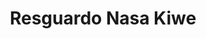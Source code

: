 ---
title: Resguardo Nasa Kiwe
nombre_comunidad: Resguardo Nasa Kiwe
municipio: Santander de Quilichao
departamento: Cauca
descripcion: >-
  Comunidad indígena Nasa, ubicada en 3 veredas del municipio de Santander de
  Quilichao: Quita Pereza, Nuevo México y Jaguito, están constituidos como
  resguardo desde el año 2012, la propiedad de la tierra esta formalizada a
  partir de una titulación colectiva.  El plan de vida Yu´Lucx fue construido en
  conjunto con los resguardos de Canoas y Munchique.
num_personas: 1200
num_familias: 287
min_distancia_casco_urbano: 15
km_distancia_casco_urbano: 3
vias_acceso: Vía terciaria en muy buen estado
infraestructura_comunitaria:
  - Casa comunal
  - ' Cancha de futbol'
  - Caseta
notas_infraestructura_comunitaria: null
liderazgo_comunidad:
  - >-
    El cabildo mayor está conformado por 4 autoridades mayores (Ne’hwe’sx)

    y coordinadores por cada tejido (mujer - jóven - comunicaciones - política
    en salud)
  - |-

    Consejo Consultivo de mujeres
inclusion_diversidad_genero: null
comentarios_conectividad: null
punto_SOLE: null
comentarios_punto_SOLE: []
ppales_actividades_economicas_vocacion_productiva:
  - >-
    agricultura (autoconsumo y comercialización hortalizas - citricos y especies
    menores)
  - |2-
     
    Porcinos y ganadería en pie
  - ' piscicola (Tilapia Roja -  Mojarra)'
  - ' Producción de Estevia (Asociación de Productores de Stevia) '
comentarios_ppales_actividades_economicas_vocacion_productiva: null
comunidad_sostenible_uso_suelo: null
org_con_proyeccion: []
servicios_publicos_comunidades_focalizadas:
  - Energía eléctrica - Compañía Eléctrica de Occidente
  - ' Acueducto comunitario (sin concesión de agua)'
comunidades_focalizadas_educacion_infraestructura_educativa:
  - >-
    Institución Educativa Agropecuaria Las Aves - Centro Docente Rural Mixto
    Nasa Kiwe Tck Kshaw: 400 estudiantes
comunidades_focalizadas_practicas_organizativas: []
conectividad_minima: Bueno
iniciativas_priorizadas: []
org_focalizada: []
riesgo: null
otros_programas_USAID: []
alianzas_colaboradores: []
posibilidad_iniciativas_conjuntas_aliados_2: []
actividades_ocio:
  - Sek buy
  - ' Saakhelu y Cxapuc'
  - ' refrescamiento de bastones'
  - refrescamiento de las semillas
  - ' apagada del fogón'
medios_comunicacion_narrativas_locales: []
num_visitas_realizadas: null
num_diagnosticos_rurales_participativos_realizados: null
infraestructura_salud_atencion_psicosocial: []
notas_infraestructura_salud_atencion_psicosocial: >-
  En apoyo del programa WLH la institución QUILISALUD E.S.E. UNIDAD DE ATENCION
  EN SALUD ANTONIO NARIÑO presta el servicio de psicología, fonoaudiología,
  fisioterapia y terapia ocupacional de manera presencia en la cabecera
  municipal de Santander de Quilichao. También se habilitó servicio de
  telemedicina en el ESE HOSPITAL FRANCISCO DE PAULA SANTANDER para psiquiatria.
  Y esa institución tiene todos los otros servicios de manera presencial
  (psicología, fonoaudiología, fisioterapia y terapia ocupacional)
num_visitas_predio: null
grafica_ubicacion_geografica: /charts/municipios/santander-de-quilichao/ubicacion_geografica.html
url: /comunidad-focalizada/resguardo-nasa-kiwe
layout: single
download_file: /reportes/resguardo-nasa-kiwe.pdf

---